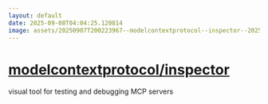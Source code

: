 ```yaml
---
layout: default
date: 2025-09-08T04:04:25.120814
image: assets/20250907T200223967--modelcontextprotocol--inspector--20250907T200405764--cropped.png
---
```


# [modelcontextprotocol/inspector](https://github.com/modelcontextprotocol/inspector)

visual tool for testing and debugging MCP servers
